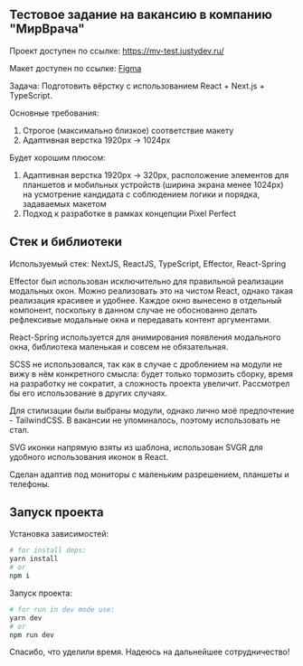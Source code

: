 ## Тестовое задание на вакансию в компанию "МирВрача"

Проект доступен по ссылке: https://mv-test.justydev.ru/

Макет доступен по
ссылке: [Figma](https://www.figma.com/file/IGkKDQmQoxOG3YwG6scXdg/%D0%92%D0%B0%D1%80%D0%B8%D0%B0%D0%BD%D1%82-%D1%82%D0%B5%D1%81%D1%82%D0%BE%D0%B2%D0%BE%D0%B3%D0%BE-%D0%B7%D0%B0%D0%B4%D0%B0%D0%BD%D0%B8%D1%8F?type=design&mode=design&t=UnjyIuyiTdL6vHdo-1)

Задача: Подготовить вёрстку с использованием React + Next.js + TypeScript.

Основные требования:

1) Строгое (максимально близкое) соответствие макету
2) Адаптивная верстка 1920px -> 1024px

Будет хорошим плюсом:

1) Адаптивная верстка 1920px -> 320px, расположение элементов для планшетов и мобильных устройств (ширина экрана менее
   1024px) на усмотрение кандидата с соблюдением логики и порядка, задаваемых макетом
2) Подход к разработке в рамках концепции Pixel Perfect

## Стек и библиотеки

Используемый стек: NextJS, ReactJS, TypeScript, Effector, React-Spring

Effector был использован исключительно для правильной реализации модальных окон. Можно реализовать это на чистом React,
однако такая реализация красивее и удобнее. Каждое окно вынесено в отдельный компонент, поскольку в данном случае не
обоснованно делать рефлексивые модальные окна и передавать контент аргументами.

React-Spring используется для анимирования появления модального окна, библиотека маленькая и совсем не обязательная.

SCSS не использовался, так как в случае с дроблением на модули не вижу в нём конкретного смысла: будет только тормозить
сборку, время на разработку не сократит, а сложность проекта увеличит. Рассмотрел бы его использование в других случаях.

Для стилизации были выбраны модули, однако лично моё предпочтение - TailwindCSS. В вакансии не упоминалось, поэтому
использовать не стал.

SVG иконки напрямую взяты из шаблона, использован SVGR для удобного использования иконок в React.

Сделан адаптив под мониторы с маленьким разрешением, планшеты и телефоны.

## Запуск проекта

Установка зависимостей:

```bash
# for install deps:
yarn install
# or
npm i
```

Запуск проекта:

```bash
# for run in dev mode use:
yarn dev
# or
npm run dev
```

Спасибо, что уделили время. Надеюсь на дальнейшее сотрудничество!